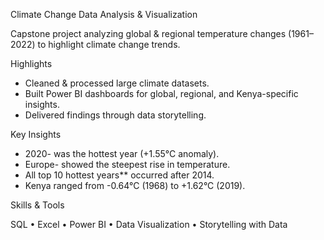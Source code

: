 Climate Change Data Analysis & Visualization

Capstone project analyzing global & regional temperature changes (1961–2022) to highlight climate change trends.

 Highlights

* Cleaned & processed large climate datasets.
* Built Power BI dashboards for global, regional, and Kenya-specific insights.
* Delivered findings through data storytelling.

Key Insights

* 2020- was the hottest year (+1.55°C anomaly).
* Europe- showed the steepest rise in temperature.
* All top 10 hottest years** occurred after 2014.
* Kenya ranged from -0.64°C (1968) to +1.62°C (2019).

Skills & Tools

SQL • Excel • Power BI • Data Visualization • Storytelling with Data
